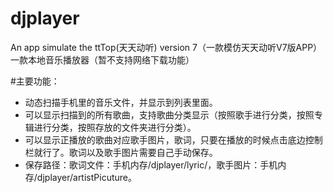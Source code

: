 # djplayer
An app simulate the ttTop(天天动听) version 7（一款模仿天天动听V7版APP）  
一款本地音乐播放器（暂不支持网络下载功能）

#主要功能：
* 动态扫描手机里的音乐文件，并显示到列表里面。    
* 可以显示扫描到的所有歌曲，支持歌曲分类显示（按照歌手进行分类，按照专辑进行分类，按照存放的文件夹进行分类）。    
* 可以显示正播放的歌曲对应歌手图片，歌词，只要在播放的时候点击底边控制栏就行了。歌词以及歌手图片需要自己手动保存。    
* 保存路径：歌词文件：手机内存/djplayer/lyric/，歌手图片：手机内存/djplayer/artistPicuture。    
